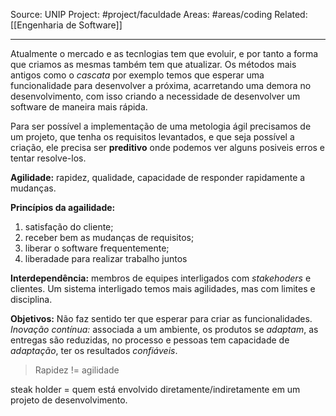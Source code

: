 Source: UNIP
Project: #project/faculdade 
Areas: #areas/coding 
Related: [[Engenharia de Software]]

---

Atualmente o mercado e as tecnlogias tem que evoluir, e por tanto a forma que criamos as mesmas também tem que atualizar.
Os métodos mais antigos como o *cascata* por exemplo temos que esperar uma funcionalidade para desenvolver a próxima, acarretando uma demora no desenvolvimento, com isso criando a necessidade de desenvolver um software de maneira mais rápida.

Para ser possível a implementação de uma metologia ágil precisamos de um projeto, que tenha os requisitos levantados, e que seja possível a criação, ele precisa ser **preditivo** onde podemos ver alguns posiveis erros e tentar resolve-los.

**Agilidade:** rapidez, qualidade, capacidade de responder rapidamente a mudanças.

**Princípios da agailidade:**
1. satisfação do cliente;
2. receber bem as mudanças de requisitos;
3. liberar o software frequentemente;
4. liberadade para realizar trabalho juntos

**Interdependência:** membros de equipes interligados com *stakehoders* e clientes. Um sistema interligado temos mais agilidades, mas com limites e disciplina.

**Objetivos:**
Não faz sentido ter que esperar para criar as funcionalidades. *Inovação contínua:* associada a um ambiente, os produtos se *adaptam*, as entregas são reduzidas, no processo e pessoas tem capacidade de *adaptação*, ter os resultados *confiáveis*.

> Rapidez != agilidade

steak holder = quem está envolvido diretamente/indiretamente em um projeto de desenvolvimento.

